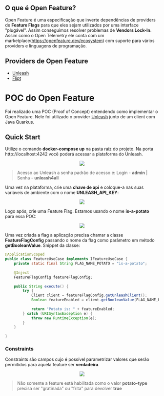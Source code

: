 ## O que é Open Feature?

Open Feature é uma especificação que inverte dependências de providers de **Feature Flags** para que eles sejam utilizados por uma interface "plugável". Assim conseguimos resolver problemas de **Vendors Lock-In**. Assim como o Open Telemetry ele conta com um marketplace(https://openfeature.dev/ecosystem) com suporte para vários providers e linguagens de programação.

## Providers de Open Feature

- [Unleash](https://www.getunleash.io/)
- [Flipt](https://www.flipt.io/)

# POC do Open Feature

Foi realizado uma POC (Proof of Concept) entendendo como implementar o Open Feature. Nele foi utilizado o provider [Unleash](https://www.getunleash.io/) junto de um client com Java Quarkus.
## Quick Start

Utilize o comando **docker-compose up** na pasta raiz do projeto. Na porta http://localhost:4242 você poderá acessar a plataforma do Unleash.

<div  align="center">
<img src="https://i.imgur.com/lF1YcY6.png"  />
</div>

>  Acesso ao Unleash a senha padrão de acesso é: Login - **admin** | Senha - **unleash4all**

Uma vez na plataforma, crie uma **chave de api** e coloque-a nas suas variáveis de ambiente com o nome **UNLEASH_API_KEY**:

<div  align="center">
<img src="https://i.imgur.com/AD4L3Wk.png"  />
</div>

Logo após, crie uma Feature Flag. Estamos usando o nome **is-a-potato** para essa POC:

<div  align="center">
<img src="https://i.imgur.com/n7Bl3BB.png" />
</div>

Uma vez criada a flag a aplicação precisa chamar a classe **FeatureFlagConfig** passando o nome da flag como parâmetro em método **getBooleanValue**. Snippet da classe:

```java
@ApplicationScoped  
public class FeatureUseCase implements IFeatureUseCase {  
    private static final String FLAG_NAME_POTATO = "is-a-potato";  
  
    @Inject  
    FeatureFlagConfig featureFlagConfig;  
  
    public String execute() {  
        try {  
            Client client = featureFlagConfig.getUnleashClient();  
            Boolean featureEnabled = client.getBooleanValue(FLAG_NAME_POTATO, false);  
  
            return "Potato is: " + featureEnabled;  
        } catch (URISyntaxException e) {  
            throw new RuntimeException(e);  
        }  
    }  
  
}
```

### Constraints

Constraints são campos cujo é possível parametrizar valores que serão permitidos para aquela feature ser **verdadeira**.

<div  align="center">
<img src="https://i.imgur.com/eWjAj4j.png"  />
</div>

> Não somente a feature está habilitada como o valor **potato-type** precisa ser "gratinada" ou "frita" para devolver **true** 

